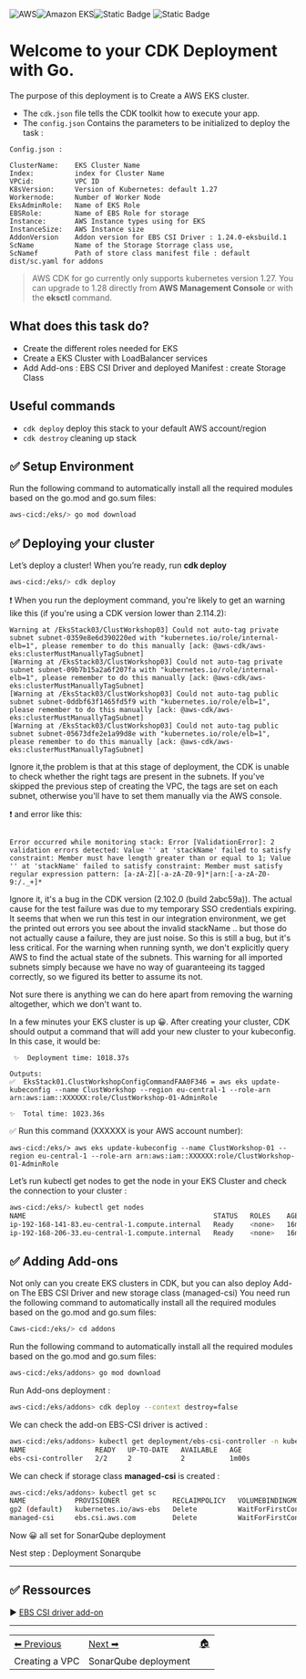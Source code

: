 ![AWS](https://img.shields.io/badge/AWS-%23FF9900.svg?style=for-the-badge&logo=amazon-aws&logoColor=white)![Amazon EKS](https://img.shields.io/static/v1?style=for-the-badge&message=Amazon+EKS&color=222222&logo=Amazon+ECS&logoColor=FF9900&label=)![Static Badge](https://img.shields.io/badge/Go-v1.21-blue:) ![Static Badge](https://img.shields.io/badge/AWS_CDK-v2.114.1-blue:)


# Welcome to your CDK Deployment with Go.

The purpose of this deployment is to Create a AWS EKS cluster.


* The `cdk.json` file tells the CDK toolkit how to execute your app.
* The `config.json` Contains the parameters to be initialized to deploy the task :
```
Config.json :

ClusterName:	EKS Cluster Name
Index:          index for Cluster Name
VPCid:          VPC ID
K8sVersion:     Version of Kubernetes: default 1.27
Workernode:     Number of Worker Node        
EksAdminRole:   Name of EKS Role
EBSRole:        Name of EBS Role for storage
Instance:       AWS Instance types using for EKS
InstanceSize:   AWS Instance size
AddonVersion	Addon version for EBS CSI Driver : 1.24.0-eksbuild.1
ScName          Name of the Storage Storrage class use,
ScNamef         Path of store class manifest file : default dist/sc.yaml for addons
```    

> AWS CDK for go currently only supports kubernetes version 1.27.
> You can upgrade to 1.28 directly from **AWS Management Console** or with the **eksctl** command.

## What does this task do?

- Create the different roles needed for EKS
- Create a EKS Cluster with LoadBalancer services
- Add Add-ons : EBS CSI Driver and deployed Manifest : create Storage Class

## Useful commands

 * `cdk deploy`      deploy this stack to your default AWS account/region
 * `cdk destroy`     cleaning up stack

## ✅ Setup Environment

Run the following command to automatically install all the required modules based on the go.mod and go.sum files:

```bash
aws-cicd:/eks/> go mod download

``` 

## ✅ Deploying your cluster

Let’s deploy a cluster! When you’re ready, run **cdk deploy**

```bash
aws-cicd:/eks/> cdk deploy

``` 

❗️ When you run the deployment command, you're likely to get an warning like this (if you're using a CDK version lower than 2.114.2): 

``` 
Warning at /EksStack03/ClustWorkshop03] Could not auto-tag private subnet subnet-0359e8e6d390220ed with "kubernetes.io/role/internal-elb=1", please remember to do this manually [ack: @aws-cdk/aws-eks:clusterMustManuallyTagSubnet]
[Warning at /EksStack03/ClustWorkshop03] Could not auto-tag private subnet subnet-09b7b15a2a6f207fa with "kubernetes.io/role/internal-elb=1", please remember to do this manually [ack: @aws-cdk/aws-eks:clusterMustManuallyTagSubnet]
[Warning at /EksStack03/ClustWorkshop03] Could not auto-tag public subnet subnet-0ddbf63f1465fd5f9 with "kubernetes.io/role/elb=1", please remember to do this manually [ack: @aws-cdk/aws-eks:clusterMustManuallyTagSubnet]
[Warning at /EksStack03/ClustWorkshop03] Could not auto-tag public subnet subnet-05673dfe2e1a99d8e with "kubernetes.io/role/elb=1", please remember to do this manually [ack: @aws-cdk/aws-eks:clusterMustManuallyTagSubnet]
``` 

Ignore it,the problem is that at this stage of deployment, the CDK is unable to check whether the right tags are present in the subnets.
If you've skipped the previous step of creating the VPC, the tags are set on each subnet, otherwise you'll have to set them manually via the AWS console.


❗️ and error like this:
``` 

Error occurred while monitoring stack: Error [ValidationError]: 2 validation errors detected: Value '' at 'stackName' failed to satisfy constraint: Member must have length greater than or equal to 1; Value '' at 'stackName' failed to satisfy constraint: Member must satisfy regular expression pattern: [a-zA-Z][-a-zA-Z0-9]*|arn:[-a-zA-Z0-9:/._+]*

``` 

Ignore it, it's a bug in the CDK version (2.102.0 (build 2abc59a)).
The actual cause for the test failure  was due to my temporary SSO credentials expiring. It seems that when we run this test in our integration environment, we get the printed out errors you see about the invalid stackName .. but those do not actually cause a failure, they are just noise. So this is still a bug, but it's less critical.
For the warning when running synth, we don't explicitly query AWS to find the actual state of the subnets. This warning for all imported subnets simply because we have no way of guaranteeing its tagged correctly, so we figured its better to assume its not.

Not sure there is anything we can do here apart from removing the warning altogether, which we don't want to.

In a few minutes your EKS cluster is up 😀.
After creating your cluster, CDK should output a command that will add your new cluster to your kubeconfig. In this case, it would be:

``` 
 ✨  Deployment time: 1018.37s

Outputs:
✅  EksStack01.ClustWorkshopConfigCommandFAA0F346 = aws eks update-kubeconfig --name ClustWorkshop --region eu-central-1 --role-arn arn:aws:iam::XXXXXX:role/ClustWorkshop-01-AdminRole

✨  Total time: 1023.36s
``` 

✅ Run this command (XXXXXX is your AWS account number):

``` 
aws-cicd:/eks/> aws eks update-kubeconfig --name ClustWorkshop-01 --region eu-central-1 --role-arn arn:aws:iam::XXXXXX:role/ClustWorkshop-01-AdminRole

``` 
Let’s run kubectl get nodes to get the node in your EKS Cluster and check the connection to your cluster :

```bash 
aws-cicd:/eks/> kubectl get nodes
NAME                                              STATUS   ROLES    AGE   VERSION
ip-192-168-141-83.eu-central-1.compute.internal   Ready    <none>   16m   v1.27.5-eks-43840fb
ip-192-168-206-33.eu-central-1.compute.internal   Ready    <none>   16m   v1.27.5-eks-43840fb
``` 

## ✅ Adding Add-ons

Not only can you create EKS clusters in CDK, but you can also deploy Add-on The EBS CSI Driver and new storage class (managed-csi)
You need run the following command to automatically install all the required modules based on the go.mod and go.sum files:

```bash
Caws-cicd:/eks/> cd addons
```

Run the following command to automatically install all the required modules based on the go.mod and go.sum files:

```bash
aws-cicd:/eks/addons> go mod download
``` 
Run Add-ons deployment :

```bash 
aws-cicd:/eks/addons> cdk deploy --context destroy=false
```

We can check the add-on EBS-CSI driver is actived :
```bash
aws-cicd:/eks/addons> kubectl get deployment/ebs-csi-controller -n kube-system
NAME                 READY   UP-TO-DATE   AVAILABLE   AGE
ebs-csi-controller   2/2     2            2           1m00s
``` 


We can check if storage class **managed-csi** is created  :
```bash 
aws-cicd:/eks/addons> kubectl get sc
NAME            PROVISIONER             RECLAIMPOLICY   VOLUMEBINDINGMODE      ALLOWVOLUMEEXPANSION   AGE
gp2 (default)   kubernetes.io/aws-ebs   Delete          WaitForFirstConsumer   false                  12h
managed-csi     ebs.csi.aws.com         Delete          WaitForFirstConsumer   false                  1m56s

``` 

Now 😀 all set for SonarQube deployment 

Nest step : Deployment Sonarqube

----

## ✅ Ressources

▶️ [EBS CSI driver add-on](https://docs.aws.amazon.com/eks/latest/userguide/managing-ebs-csi.html)

-----
<table>
<tr style="border: 0px transparent">
	<td style="border: 0px transparent"> <a href="../vpc/README.md" title="Creating a VPC">⬅ Previous</a></td><td style="border: 0px transparent"><a href="../sonarqube/README.md" title="SonarQube deployment">Next ➡</a></td><td style="border: 0px transparent"><a href="../README.md" title="home">🏠</a></td>
</tr>
<tr style="border: 0px transparent">
<td style="border: 0px transparent">Creating a VPC</td><td style="border: 0px transparent">SonarQube deployment</td><td style="border: 0px transparent"></td>
</tr>

</table>
